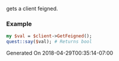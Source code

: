 gets a client feigned.
### Example

```perl
my $val = $client->GetFeigned();
quest::say($val); # Returns bool
```


Generated On 2018-04-29T00:35:14-07:00